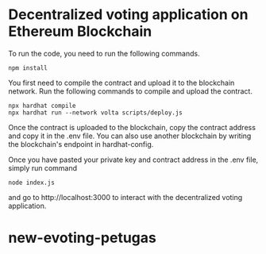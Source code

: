 # Decentralized voting application on Ethereum Blockchain


To run the code, you need to run the following commands. 

```shell
npm install
```

You first need to compile the contract and upload it to the blockchain network. Run the following commands to compile and upload the contract.


```shell
npx hardhat compile
npx hardhat run --network volta scripts/deploy.js
```

Once the contract is uploaded to the blockchain, copy the contract address and copy it in the .env file. 
You can also use another blockchain by writing the blockchain's endpoint in hardhat-config. 

Once you have pasted your private key and contract address in the .env file, simply run command 

```shell
node index.js
```

and go to http://localhost:3000 to interact with the decentralized voting application.

# new-evoting-petugas
